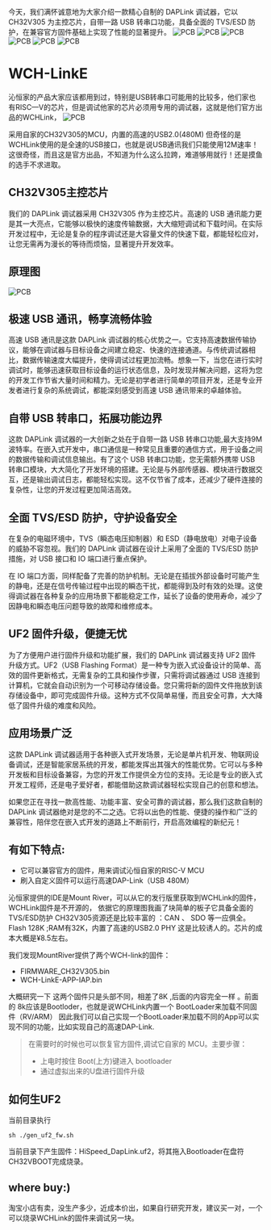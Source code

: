 今天，我们满怀诚意地为大家介绍一款精心自制的 DAPLink 调试器，它以 CH32V305 为主控芯片，自带一路 USB 转串口功能，具备全面的 TVS/ESD 防护，在兼容官方固件基础上实现了性能的显著提升。
![PCB](docs/images/wch32v305-01.jpg)
![PCB](docs/images/wch32v305_a0.jpg)
![PCB](docs/images/wch32v305_a1.jpg)
![PCB](docs/images/wch32v305_a2.jpg)
![PCB](docs/images/wch32v305_a3.jpg)
![PCB](docs/images/wch32v305_a4.jpg)


# WCH-LinkE

沁恒家的产品大家应该都用到过，特别是USB转串口可能用的比较多，他们家也有RISC—V的芯片，但是调试他家的芯片必须用专用的调试器，这就是他们官方出品的WCHLink，
![PCB](docs/images/gf_wchlink.jpg)

采用自家的CH32V305的MCU，内置的高速的USB2.0(480M)
但奇怪的是 WCHLink使用的是全速的USB接口，也就是说USB通讯我们只能使用12M速率！这很奇怪，而且这是官方出品，不知道为什么这么拉跨，难道够用就行！还是摸鱼的选手不求进取。


## CH32V305主控芯片
我们的 DAPLink 调试器采用 CH32V305 作为主控芯片。高速的 USB 通讯能力更是其一大亮点，它能够以极快的速度传输数据，大大缩短调试和下载时间。在实际开发过程中，无论是复杂的程序调试还是大容量文件的快速下载，都能轻松应对，让您无需再为漫长的等待而烦恼，显著提升开发效率。

## 原理图
![PCB](ch32v305_sch.jpg)

## 极速 USB 通讯，畅享流畅体验
高速 USB 通讯是这款 DAPLink 调试器的核心优势之一。它支持高速数据传输协议，能够在调试器与目标设备之间建立稳定、快速的连接通道。与传统调试器相比，数据传输速度大幅提升，使得调试过程更加流畅。想象一下，当您在进行实时调试时，能够迅速获取目标设备的运行状态信息，及时发现并解决问题，这将为您的开发工作节省大量时间和精力。无论是初学者进行简单的项目开发，还是专业开发者进行复杂的系统调试，都能深刻感受到高速 USB 通讯带来的卓越体验。

## 自带 USB 转串口，拓展功能边界
这款 DAPLink 调试器的一大创新之处在于自带一路 USB 转串口功能,最大支持9M波特率。在嵌入式开发中，串口通信是一种常见且重要的通信方式，用于设备之间的数据传输和调试信息输出。有了这个 USB 转串口功能，您无需额外携带 USB 转串口模块，大大简化了开发环境的搭建。无论是与外部传感器、模块进行数据交互，还是输出调试日志，都能轻松实现。这不仅节省了成本，还减少了硬件连接的复杂性，让您的开发过程更加简洁高效。

## 全面 TVS/ESD 防护，守护设备安全
在复杂的电磁环境中，TVS（瞬态电压抑制器）和 ESD（静电放电）对电子设备的威胁不容忽视。我们的 DAPLink 调试器在设计上采用了全面的 TVS/ESD 防护措施，对 USB 接口和 IO 端口进行重点保护。

在 IO 端口方面，同样配备了完善的防护机制。无论是在插拔外部设备时可能产生的静电，还是在信号传输过程中出现的瞬态干扰，都能得到及时有效的处理。这使得调试器在各种复杂的应用场景下都能稳定工作，延长了设备的使用寿命，减少了因静电和瞬态电压问题导致的故障和维修成本。

## UF2 固件升级，便捷无忧
为了方便用户进行固件升级和功能扩展，我们的 DAPLink 调试器支持 UF2 固件升级方式。UF2（USB Flashing Format）是一种专为嵌入式设备设计的简单、高效的固件更新格式，无需复杂的工具和操作步骤，只需将调试器通过 USB 连接到计算机，它就会自动识别为一个可移动存储设备。您只需将新的固件文件拖放到该存储设备中，即可完成固件升级。这种方式不仅简单易懂，而且安全可靠，大大降低了固件升级的难度和风险。

## 应用场景广泛
这款 DAPLink 调试器适用于各种嵌入式开发场景，无论是单片机开发、物联网设备调试，还是智能家居系统的开发，都能发挥出其强大的性能优势。它可以与多种开发板和目标设备兼容，为您的开发工作提供全方位的支持。无论是专业的嵌入式开发工程师，还是电子爱好者，都能借助这款调试器轻松实现自己的创意和想法。

如果您正在寻找一款高性能、功能丰富、安全可靠的调试器，那么我们这款自制的 DAPLink 调试器绝对是您的不二之选。它将以出色的性能、便捷的操作和广泛的兼容性，陪伴您在嵌入式开发的道路上不断前行，开启高效编程的新纪元！

## 有如下特点:
- 它可以兼容官方的固件，用来调试沁恒自家的RISC-V MCU
- 刷入自定义固件可以运行高速DAP-Link（USB 480M）

沁恒家提供的IDE是Mount River，可以从它的发行版里获取到WCHLink的固件，WCHLink固件是不开源的，
依据它的原理图我画了块简单的板子它具备全面的TVS/ESD防护
CH32V305资源还是比较丰富的 ：CAN 、 SDO 等一应俱全。Flash 128K ;RAM有32K，内置了高速的USB2.0 PHY 这是比较诱人的。芯片的成本大概是¥8.5左右。

我们发现MountRiver提供了两个WCH-link的固件：
- FIRMWARE_CH32V305.bin
- WCH-LinkE-APP-IAP.bin

大概研究一下 这两个固件只是头部不同，相差了8K ,后面的内容完全一样 。前面的 8k应该是Bootloder，也就是说WCHLink内置一个 BootLoader来加载不同固件（RV/ARM）
因此我们可以自己实现一个BootLoader来加载不同的App可以实现不同的功能，比如实现自己的高速DAP-Link. 

>在需要时的时候也可以恢复官方固件,调试它自家的 MCU。主要步骤：
>- 上电时按住 Boot(上方)键进入 bootloader
>- 通过虚拟出来的U盘进行固件升级

## 如何生UF2
当前目录执行
```shell
sh ./gen_uf2_fw.sh
```
当前目录下产生固件：HiSpeed_DapLink.uf2，将其拖入Bootloader在盘符CH32VBOOT完成烧录。


## where buy:)
淘宝小店有卖，没生产多少，近成本价出，如果自行研究开发，建议买一对，一个可以烧录WCHLink的固件来调试另一块。

